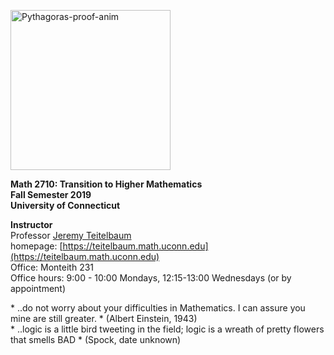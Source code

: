 <a title="William B. Faulk [CC BY-SA 4.0 (https://creativecommons.org/licenses/by-sa/4.0)], via Wikimedia Commons" href="https://commons.wikimedia.org/wiki/File:Pythagoras-proof-anim.svg"><img width="256" alt="Pythagoras-proof-anim" src="https://upload.wikimedia.org/wikipedia/commons/thumb/9/9e/Pythagoras-proof-anim.svg/256px-Pythagoras-proof-anim.svg.png"></a> 

**Math 2710: Transition to Higher Mathematics** <br>
**Fall Semester 2019** <br>
**University of Connecticut** <br>



**Instructor** <br>
Professor [Jeremy Teitelbaum](jeremy.teitelbaum@uconn.edu) <br>
homepage: [https://teitelbaum.math.uconn.edu](https://teitelbaum.math.uconn.edu) <br>
Office: Monteith 231 <br>
Office hours: 9:00 - 10:00 Mondays, 12:15-13:00 Wednesdays (or by appointment)<br />

<p>
* ..do not worry about your difficulties in Mathematics.  I can assure you mine are still greater. *
(Albert Einstein, 1943)<br>
* ..logic is a little bird tweeting in the field; logic is a wreath of pretty flowers that smells BAD *
(Spock, date unknown)<br>
</p>






